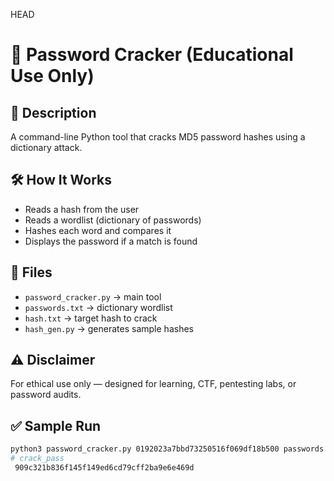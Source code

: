 HEAD
# 🔐 Password Cracker (Educational Use Only)

## 📌 Description
A command-line Python tool that cracks MD5 password hashes using a dictionary attack.

## 🛠️ How It Works
- Reads a hash from the user
- Reads a wordlist (dictionary of passwords)
- Hashes each word and compares it
- Displays the password if a match is found

## 📂 Files
- `password_cracker.py` → main tool
- `passwords.txt` → dictionary wordlist
- `hash.txt` → target hash to crack
- `hash_gen.py` → generates sample hashes

## ⚠️ Disclaimer
For ethical use only — designed for learning, CTF, pentesting labs, or password audits.

## ✅ Sample Run
```bash
python3 password_cracker.py 0192023a7bbd73250516f069df18b500 passwords.txt
# crack_pass
 909c321b836f145f149ed6cd79cff2ba9e6e469d
